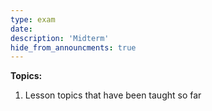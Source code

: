 ```yaml
---
type: exam
date: 
description: 'Midterm'
hide_from_announcments: true
---
```


**Topics:**
1. Lesson topics that have been taught so far
